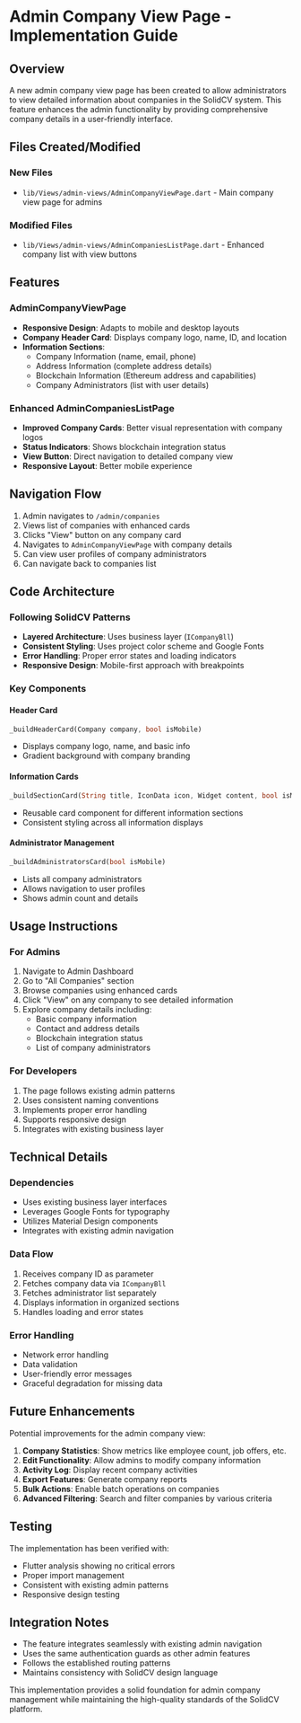 # Admin Company View Page - Implementation Guide

## Overview

A new admin company view page has been created to allow administrators to view detailed information about companies in the SolidCV system. This feature enhances the admin functionality by providing comprehensive company details in a user-friendly interface.

## Files Created/Modified

### New Files
- `lib/Views/admin-views/AdminCompanyViewPage.dart` - Main company view page for admins

### Modified Files
- `lib/Views/admin-views/AdminCompaniesListPage.dart` - Enhanced company list with view buttons

## Features

### AdminCompanyViewPage
- **Responsive Design**: Adapts to mobile and desktop layouts
- **Company Header Card**: Displays company logo, name, ID, and location
- **Information Sections**:
  - Company Information (name, email, phone)
  - Address Information (complete address details)
  - Blockchain Information (Ethereum address and capabilities)
  - Company Administrators (list with user details)

### Enhanced AdminCompaniesListPage
- **Improved Company Cards**: Better visual representation with company logos
- **Status Indicators**: Shows blockchain integration status
- **View Button**: Direct navigation to detailed company view
- **Responsive Layout**: Better mobile experience

## Navigation Flow

1. Admin navigates to `/admin/companies`
2. Views list of companies with enhanced cards
3. Clicks "View" button on any company card
4. Navigates to `AdminCompanyViewPage` with company details
5. Can view user profiles of company administrators
6. Can navigate back to companies list

## Code Architecture

### Following SolidCV Patterns
- **Layered Architecture**: Uses business layer (`ICompanyBll`)
- **Consistent Styling**: Uses project color scheme and Google Fonts
- **Error Handling**: Proper error states and loading indicators
- **Responsive Design**: Mobile-first approach with breakpoints

### Key Components

#### Header Card
```dart
_buildHeaderCard(Company company, bool isMobile)
```
- Displays company logo, name, and basic info
- Gradient background with company branding

#### Information Cards
```dart
_buildSectionCard(String title, IconData icon, Widget content, bool isMobile)
```
- Reusable card component for different information sections
- Consistent styling across all information displays

#### Administrator Management
```dart
_buildAdministratorsCard(bool isMobile)
```
- Lists all company administrators
- Allows navigation to user profiles
- Shows admin count and details

## Usage Instructions

### For Admins
1. Navigate to Admin Dashboard
2. Go to "All Companies" section
3. Browse companies using enhanced cards
4. Click "View" on any company to see detailed information
5. Explore company details including:
   - Basic company information
   - Contact and address details
   - Blockchain integration status
   - List of company administrators

### For Developers
1. The page follows existing admin patterns
2. Uses consistent naming conventions
3. Implements proper error handling
4. Supports responsive design
5. Integrates with existing business layer

## Technical Details

### Dependencies
- Uses existing business layer interfaces
- Leverages Google Fonts for typography
- Utilizes Material Design components
- Integrates with existing admin navigation

### Data Flow
1. Receives company ID as parameter
2. Fetches company data via `ICompanyBll`
3. Fetches administrator list separately
4. Displays information in organized sections
5. Handles loading and error states

### Error Handling
- Network error handling
- Data validation
- User-friendly error messages
- Graceful degradation for missing data

## Future Enhancements

Potential improvements for the admin company view:

1. **Company Statistics**: Show metrics like employee count, job offers, etc.
2. **Edit Functionality**: Allow admins to modify company information
3. **Activity Log**: Display recent company activities
4. **Export Features**: Generate company reports
5. **Bulk Actions**: Enable batch operations on companies
6. **Advanced Filtering**: Search and filter companies by various criteria

## Testing

The implementation has been verified with:
- Flutter analysis showing no critical errors
- Proper import management
- Consistent with existing admin patterns
- Responsive design testing

## Integration Notes

- The feature integrates seamlessly with existing admin navigation
- Uses the same authentication guards as other admin features
- Follows the established routing patterns
- Maintains consistency with SolidCV design language

This implementation provides a solid foundation for admin company management while maintaining the high-quality standards of the SolidCV platform.
